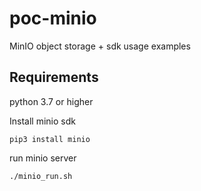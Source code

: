 # poc-minio
MinIO object storage + sdk usage examples

## Requirements

python 3.7 or higher


Install minio sdk
```
pip3 install minio
```

run minio server
```
./minio_run.sh
```

